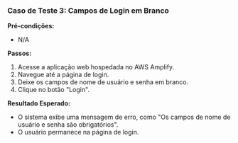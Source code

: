 ### Caso de Teste 3: Campos de Login em Branco
**Pré-condições:**
- N/A

**Passos:**
1. Acesse a aplicação web hospedada no AWS Amplify.
2. Navegue até a página de login.
3. Deixe os campos de nome de usuário e senha em branco.
4. Clique no botão "Login".

**Resultado Esperado:**
- O sistema exibe uma mensagem de erro, como "Os campos de nome de usuário e senha são obrigatórios".
- O usuário permanece na página de login.
